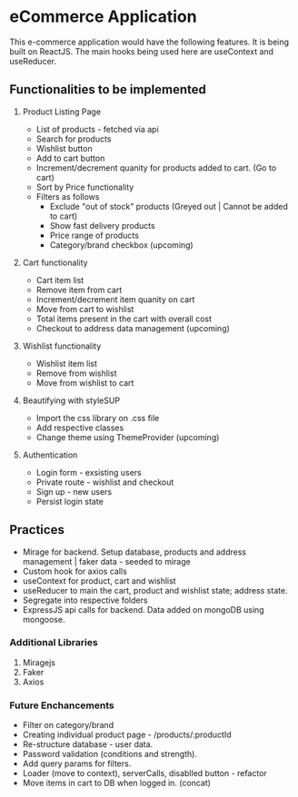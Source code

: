 # eCommerce Application 

This e-commerce application would have the following features. It is being built on ReactJS. The main hooks being used here are useContext and useReducer.

## Functionalities to be implemented

1. Product Listing Page
    * List of products - fetched via api
    * Search for products
    * Wishlist button
    * Add to cart button
    * Increment/decrement quanity for products added to cart. (Go to cart)
    * Sort by Price functionality
    * Filters as follows
        * Exclude "out of stock" products (Greyed out | Cannot be added to cart)
        * Show fast delivery products
        * Price range of products
        * Category/brand checkbox (upcoming)

2. Cart functionality
    * Cart item list
    * Remove item from cart
    * Increment/decrement item quanity on cart
    * Move from cart to wishlist
    * Total items present in the cart with overall cost
    * Checkout to address data management (upcoming)

3. Wishlist functionality
    * Wishlist item list
    * Remove from wishlist
    * Move from wishlist to cart

4. Beautifying with styleSUP
    * Import the css library on .css file
    * Add respective classes
    * Change theme using ThemeProvider (upcoming)

5. Authentication
    * Login form - exsisting users
    * Private route - wishlist and checkout
    * Sign up - new users
    * Persist login state

## Practices
* Mirage for backend. Setup database, products and address management | faker data - seeded to mirage
* Custom hook for axios calls
* useContext for product, cart and wishlist
* useReducer to main the cart, product and wishlist state; address state.
* Segregate into respective folders
* ExpressJS api calls for backend. Data added on mongoDB using mongoose.

### Additional Libraries
1. Miragejs
2. Faker
3. Axios

### Future Enchancements
* Filter on category/brand
* Creating individual product page - /products/:productId
* Re-structure database - user data.
* Password validation (conditions and strength).
* Add query params for filters.
* Loader (move to context), serverCalls, disablled button - refactor
* Move items in cart to DB when logged in. (concat)